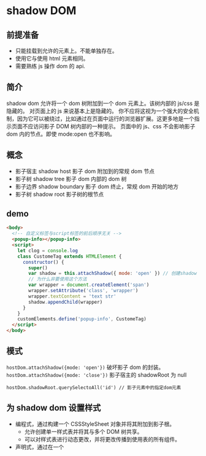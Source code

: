 # shadow DOM

## 前提准备

- 只能挂载到允许的元素上。不能单独存在。
- 使用它与使用 html 元素相同。
- 需要熟练 js 操作 dom 的 api.

## 简介

shadow dom 允许将一个 dom 树附加到一个 dom 元素上。该树内部的 js/css 是隐藏的。
对页面上的 js 来说基本上是隐藏的。
你不应将这视为一个强大的安全机制，因为它可以被绕过，比如通过在页面中运行的浏览器扩展。这更多地是一个指示页面不应访问影子 DOM 树内部的一种提示。
页面中的 js、css 不会影响影子 dom 内的节点。即使 mode:open 也不影响。

## 概念

- 影子宿主 shadow host 影子 dom 附加到的常规 dom 节点
- 影子树 shadow tree 影子 dom 内部的 dom 树
- 影子边界 shadow boundary 影子 dom 终止，常规 dom 开始的地方
- 影子树 shadow root 影子树的根节点

## demo

```html
<body>
  <!-- 自定义标签与script标签的前后顺序无关 -->
  <popup-info></popup-info>
  <script>
    let clog = console.log
    class CustomeTag extends HTMLElement {
      constructor() {
        super()
        var shadow = this.attachShadow({ mode: 'open' }) // 创建shadow dom元素
        // 为什么非要使用这个方法
        var wrapper = document.createElement('span')
        wrapper.setAttribute('class', 'wrapper')
        wrapper.textContent = 'text str'
        shadow.appendChild(wrapper)
      }
    }
    customElements.define('popup-info', CustomeTag)
  </script>
</body>
```

## 模式

`hostDom.attachShadow({mode: 'open'})` 破坏影子 dom 的封装。
`hostDom.attachShadow({mode: 'close'})` 影子宿主的 shadowRoot 为 null

```
hostDom.shadowRoot.querySelectoAll('id') // 影子元素中的指定dom元素
```

## 为 shadow dom 设置样式

- 编程式，通过构建一个 CSSStyleSheet 对象并将其附加到影子根。
  - 允许创建单一样式表并将其与多个 DOM 树共享。
  - 可以对样式表进行动态更改，并将更改传播到使用表的所有组件。
- 声明式，通过在一个 <template> 元素的声明中添加一个 <style> 元素。
  - 声明式的、需要较少的样式并且不需要在不同组件之间共享样式的时候

### 使用 css 样式

```
let sheet = new CSSStyleSheet()
sheet.replaceSync("span {color: red;}")
let shadow = host.attachShadow({mode: 'open'})
shadow.adoptedStyleSheets = [sheet]
let span = document.createElement('span')
span.textContent = 'str'
shadow.appendChild(span)
```

影子元素内的样式应用于影子元素，不应用到影子元素外。

### 使用 template 添加样式

```
<template id="id">
  <style>
    span {
      color: red;
    }
  </style>
  <span>str</span>
</template>
<div id="host"></div>

let host = ...
let shadow = host.attachShadow({mode: 'open'})
let template = document.getElementById('id')
shadow.appendChild(template.content)
```

## shadow dom & 自定义元素

```
class FilledCircle extends HTMLElement {
  constructor() {
    super();
  }
  connectedCallback() {
    // 创建一个影子根
    // 自定义元素自身是影子宿主
    const shadow = this.attachShadow({ mode: "open" });

    // 创建内部实现
    const svg = document.createElementNS("http://www.w3.org/2000/svg", "svg");
    const circle = document.createElementNS(
      "http://www.w3.org/2000/svg",
      "circle",
    );
    circle.setAttribute("cx", "50");
    circle.setAttribute("cy", "50");
    circle.setAttribute("r", "50");
    circle.setAttribute("fill", this.getAttribute("color"));
    svg.appendChild(circle);

    shadow.appendChild(svg);
  }
}
customElements.define("filled-circle", FilledCircle);


<filled-circle color="blue"></filled-circle>
```

## ShadowRoot api

|      |                          |                                             |      |     |
| ---- | ------------------------ | ------------------------------------------- | ---- | --- |
| 属性 |                          |                                             |      |     |
|      | delegatesFocus           | 返回创建 shadowDom 时的 delegatesFocus 属性 | 只读 |     |
|      | host                     | 返回 shadomDom 挂载的元素                   | 只读 |     |
|      | innerHTML                | 返回 shadomDom 内的 dom 树                  |      |     |
|      | mode                     | 返回创建 shadowDom 时的 mode 属性           | 只读 |     |
| 方法 |                          |                                             |      |     |
|      | getSelection()           |                                             |      |     |
|      | elementFromPoint()       |                                             |      |     |
|      | elementsFromPoint()      |                                             |      |     |
|      | caretPositionFromPoint() |                                             |      |     |
|      |                          |                                             |      |     |

```
                shadowRoot
    element ------------------> shadow dom
        ^                            |
        |----------------------------|
                host
```
